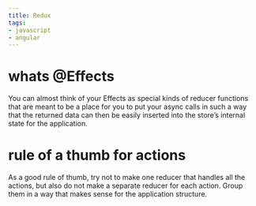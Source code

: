 ```yaml
---
title: Redux
tags:
- javascript
- angular
---
```


# whats @Effects
You can almost think of your Effects as special kinds of reducer functions that are meant to be a place for you to put your async calls in such a way that the returned data can then be easily inserted into the store’s internal state for the application.

# rule of a thumb for actions
As a good rule of thumb, try not to make one reducer that handles all the actions, but also do not make a separate reducer for each action. Group them in a way that makes sense for the application structure. 
